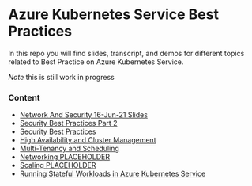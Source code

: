 # Azure Kubernetes Service Best Practices
In this repo you will find slides, transcript, and demos for different topics related to Best Practice on Azure Kubernetes Service.

*Note* this is still work in progress


### Content 
* [Network And Security 16-Jun-21 Slides](network_security_webinar_160621.pdf)
* [Security Best Practices Part 2](security-p2)
* [Security Best Practices](security)
* [High Availability and Cluster Management](ha_cm)
* [Multi-Tenancy and Scheduling](tenancy)
* [Networking PLACEHOLDER](README.md)
* [Scaling PLACEHOLDER](README.md)
* [Running Stateful Workloads in Azure Kubernetes Service](stateful_workloads)
